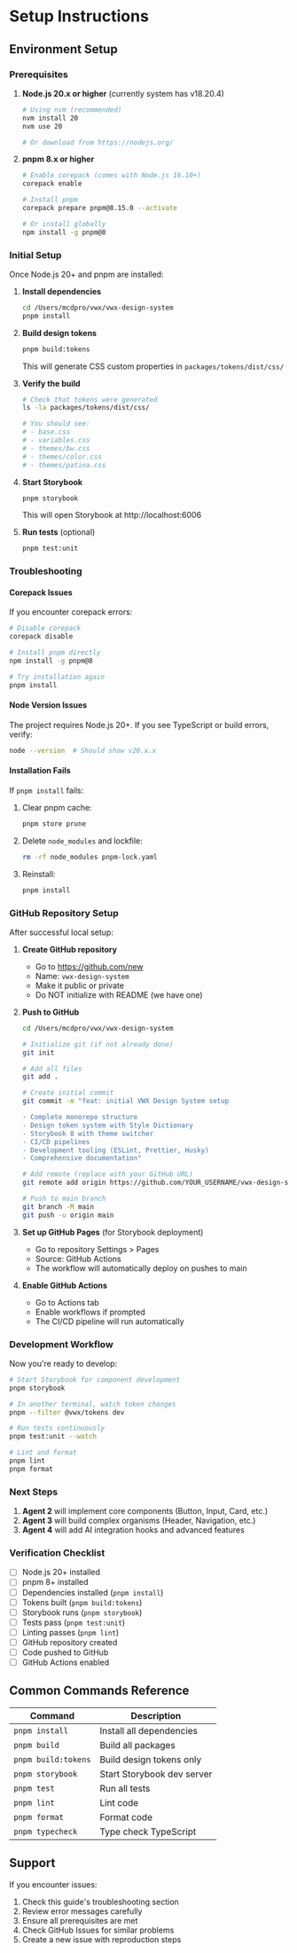 # Setup Instructions

## Environment Setup

### Prerequisites

1. **Node.js 20.x or higher** (currently system has v18.20.4)
   ```bash
   # Using nvm (recommended)
   nvm install 20
   nvm use 20

   # Or download from https://nodejs.org/
   ```

2. **pnpm 8.x or higher**
   ```bash
   # Enable corepack (comes with Node.js 16.10+)
   corepack enable

   # Install pnpm
   corepack prepare pnpm@8.15.0 --activate

   # Or install globally
   npm install -g pnpm@8
   ```

### Initial Setup

Once Node.js 20+ and pnpm are installed:

1. **Install dependencies**
   ```bash
   cd /Users/mcdpro/vwx/vwx-design-system
   pnpm install
   ```

2. **Build design tokens**
   ```bash
   pnpm build:tokens
   ```

   This will generate CSS custom properties in `packages/tokens/dist/css/`

3. **Verify the build**
   ```bash
   # Check that tokens were generated
   ls -la packages/tokens/dist/css/

   # You should see:
   # - base.css
   # - variables.css
   # - themes/bw.css
   # - themes/color.css
   # - themes/patina.css
   ```

4. **Start Storybook**
   ```bash
   pnpm storybook
   ```

   This will open Storybook at http://localhost:6006

5. **Run tests** (optional)
   ```bash
   pnpm test:unit
   ```

### Troubleshooting

#### Corepack Issues

If you encounter corepack errors:

```bash
# Disable corepack
corepack disable

# Install pnpm directly
npm install -g pnpm@8

# Try installation again
pnpm install
```

#### Node Version Issues

The project requires Node.js 20+. If you see TypeScript or build errors, verify:

```bash
node --version  # Should show v20.x.x
```

#### Installation Fails

If `pnpm install` fails:

1. Clear pnpm cache:
   ```bash
   pnpm store prune
   ```

2. Delete `node_modules` and lockfile:
   ```bash
   rm -rf node_modules pnpm-lock.yaml
   ```

3. Reinstall:
   ```bash
   pnpm install
   ```

### GitHub Repository Setup

After successful local setup:

1. **Create GitHub repository**
   - Go to https://github.com/new
   - Name: `vwx-design-system`
   - Make it public or private
   - Do NOT initialize with README (we have one)

2. **Push to GitHub**
   ```bash
   cd /Users/mcdpro/vwx/vwx-design-system

   # Initialize git (if not already done)
   git init

   # Add all files
   git add .

   # Create initial commit
   git commit -m "feat: initial VWX Design System setup

   - Complete monorepo structure
   - Design token system with Style Dictionary
   - Storybook 8 with theme switcher
   - CI/CD pipelines
   - Development tooling (ESLint, Prettier, Husky)
   - Comprehensive documentation"

   # Add remote (replace with your GitHub URL)
   git remote add origin https://github.com/YOUR_USERNAME/vwx-design-system.git

   # Push to main branch
   git branch -M main
   git push -u origin main
   ```

3. **Set up GitHub Pages** (for Storybook deployment)
   - Go to repository Settings > Pages
   - Source: GitHub Actions
   - The workflow will automatically deploy on pushes to main

4. **Enable GitHub Actions**
   - Go to Actions tab
   - Enable workflows if prompted
   - The CI/CD pipeline will run automatically

### Development Workflow

Now you're ready to develop:

```bash
# Start Storybook for component development
pnpm storybook

# In another terminal, watch token changes
pnpm --filter @vwx/tokens dev

# Run tests continuously
pnpm test:unit --watch

# Lint and format
pnpm lint
pnpm format
```

### Next Steps

1. **Agent 2** will implement core components (Button, Input, Card, etc.)
2. **Agent 3** will build complex organisms (Header, Navigation, etc.)
3. **Agent 4** will add AI integration hooks and advanced features

### Verification Checklist

- [ ] Node.js 20+ installed
- [ ] pnpm 8+ installed
- [ ] Dependencies installed (`pnpm install`)
- [ ] Tokens built (`pnpm build:tokens`)
- [ ] Storybook runs (`pnpm storybook`)
- [ ] Tests pass (`pnpm test:unit`)
- [ ] Linting passes (`pnpm lint`)
- [ ] GitHub repository created
- [ ] Code pushed to GitHub
- [ ] GitHub Actions enabled

## Common Commands Reference

| Command | Description |
|---------|-------------|
| `pnpm install` | Install all dependencies |
| `pnpm build` | Build all packages |
| `pnpm build:tokens` | Build design tokens only |
| `pnpm storybook` | Start Storybook dev server |
| `pnpm test` | Run all tests |
| `pnpm lint` | Lint code |
| `pnpm format` | Format code |
| `pnpm typecheck` | Type check TypeScript |

## Support

If you encounter issues:

1. Check this guide's troubleshooting section
2. Review error messages carefully
3. Ensure all prerequisites are met
4. Check GitHub Issues for similar problems
5. Create a new issue with reproduction steps
